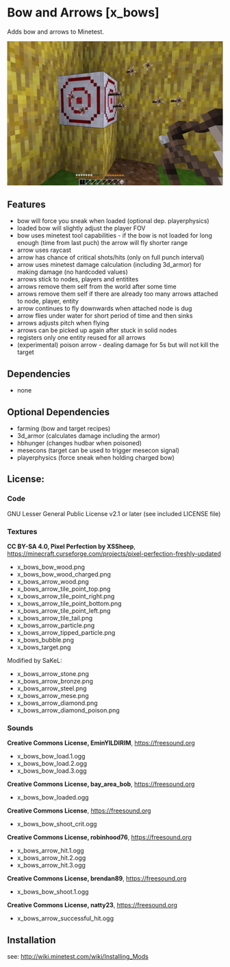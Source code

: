 # Bow and Arrows [x_bows]

Adds bow and arrows to Minetest.

![screenshot](screenshot.png)

## Features

* bow will force you sneak when loaded (optional dep. playerphysics)
* loaded bow will slightly adjust the player FOV
* bow uses minetest tool capabilities - if the bow is not loaded for long enough (time from last puch) the arrow will fly shorter range
* arrow uses raycast
* arrow has chance of critical shots/hits (only on full punch interval)
* arrow uses minetest damage calculation (including 3d_armor) for making damage (no hardcoded values)
* arrows stick to nodes, players and entitites
* arrows remove them self from the world after some time
* arrows remove them self if there are already too many arrows attached to node, player, entity
* arrow continues to fly downwards when attached node is dug
* arrow flies under water for short period of time and then sinks
* arrows adjusts pitch when flying
* arrows can be picked up again after stuck in solid nodes
* registers only one entity reused for all arrows
* (experimental) poison arrow - dealing damage for 5s but will not kill the target

## Dependencies

- none

## Optional Dependencies

- farming (bow and target recipes)
- 3d_armor (calculates damage including the armor)
- hbhunger (changes hudbar when poisoned)
- mesecons (target can be used to trigger mesecon signal)
- playerphysics (force sneak when holding charged bow)

## License:

### Code

GNU Lesser General Public License v2.1 or later (see included LICENSE file)

### Textures

**CC BY-SA 4.0, Pixel Perfection by XSSheep**, https://minecraft.curseforge.com/projects/pixel-perfection-freshly-updated

- x_bows_bow_wood.png
- x_bows_bow_wood_charged.png
- x_bows_arrow_wood.png
- x_bows_arrow_tile_point_top.png
- x_bows_arrow_tile_point_right.png
- x_bows_arrow_tile_point_bottom.png
- x_bows_arrow_tile_point_left.png
- x_bows_arrow_tile_tail.png
- x_bows_arrow_particle.png
- x_bows_arrow_tipped_particle.png
- x_bows_bubble.png
- x_bows_target.png

Modified by SaKeL:

- x_bows_arrow_stone.png
- x_bows_arrow_bronze.png
- x_bows_arrow_steel.png
- x_bows_arrow_mese.png
- x_bows_arrow_diamond.png
- x_bows_arrow_diamond_poison.png

### Sounds

**Creative Commons License, EminYILDIRIM**, https://freesound.org

- x_bows_bow_load.1.ogg
- x_bows_bow_load.2.ogg
- x_bows_bow_load.3.ogg

**Creative Commons License, bay_area_bob**, https://freesound.org

- x_bows_bow_loaded.ogg

**Creative Commons License**, https://freesound.org

- x_bows_bow_shoot_crit.ogg

**Creative Commons License, robinhood76**, https://freesound.org

- x_bows_arrow_hit.1.ogg
- x_bows_arrow_hit.2.ogg
- x_bows_arrow_hit.3.ogg

**Creative Commons License, brendan89**, https://freesound.org

- x_bows_bow_shoot.1.ogg

**Creative Commons License, natty23**, https://freesound.org

- x_bows_arrow_successful_hit.ogg

## Installation

see: http://wiki.minetest.com/wiki/Installing_Mods
